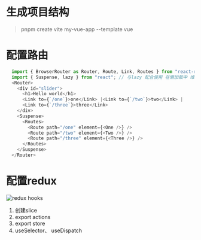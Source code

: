 

# 生成项目结构 
> pnpm create vite my-vue-app --template vue

# 配置路由

```js
  import { BrowserRouter as Router, Route, Link, Routes } from "react-router-dom";
  import { Suspense, lazy } from "react"; // 与lazy 配合使用 在懒加载中 维护loading回调
  <Router>
    <div id="slider">
      <h1>Hello world</h1>
      <Link to={`/one`}>one</Link> |<Link to={`/two`}>two</Link> |
      <Link to={`/three`}>three</Link>
    </div>
    <Suspense>
      <Routes>
        <Route path="/one" element={<One />} />
        <Route path="/two" element={<Two />} />
        <Route path="/three" element={<Three />} />
      </Routes>
    </Suspense>
  </Router>
```

# 配置redux 
![redux hooks](https://react-redux.js.org/tutorials/typescript-quick-start)

 1. 创建slice 
 2. export actions
 3. export store
 4. useSelector、 useDispatch
# 